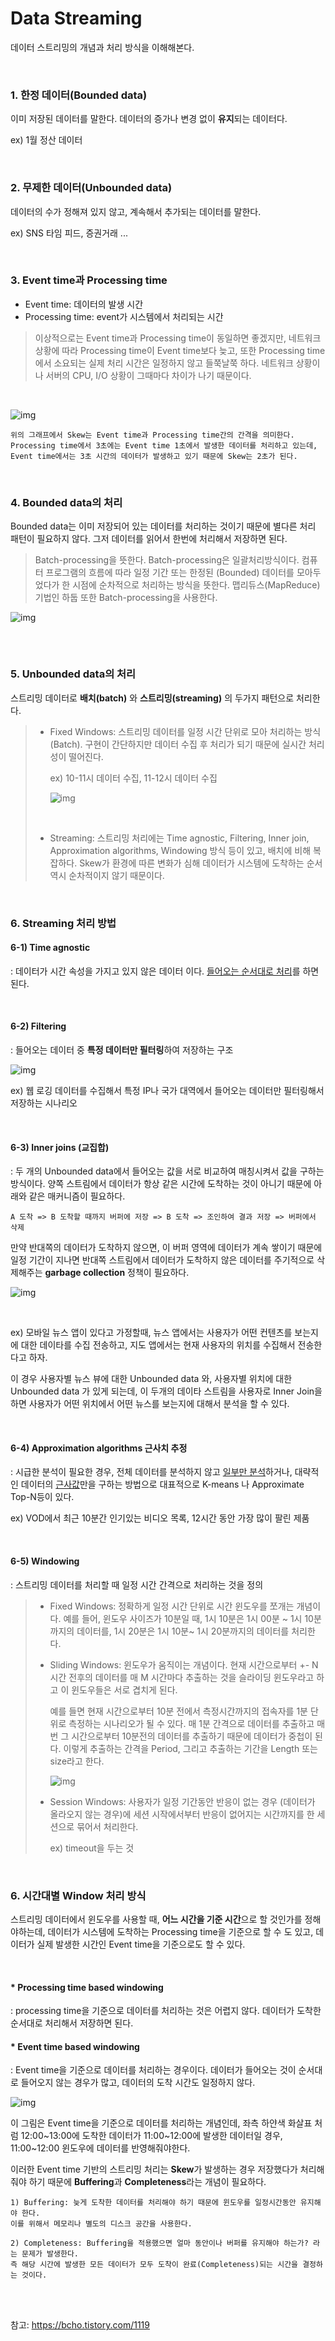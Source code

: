 # Data Streaming

데이터 스트리밍의 개념과 처리 방식을 이해해본다.

<br>

### 1. 한정 데이터(Bounded data)

이미 저장된 데이터를 말한다. 데이터의 증가나 변경 없이 **유지**되는 데이터다.

ex) 1월 정산 데이터

<br>

### 2. 무제한 데이터(Unbounded data)

데이터의 수가 정해져 있지 않고, 계속해서 추가되는 데이터를 말한다.

ex) SNS 타임 피드, 증권거래 ...

<br>

### 3. Event time과 Processing time

* Event time: 데이터의 발생 시간
* Processing time: event가 시스템에서 처리되는 시간

> 이상적으로는 Event time과 Processing time이 동일하면 좋겠지만, 네트워크 상황에 따라 Processing time이 Event time보다 늦고, 또한 Processing time에서 소요되는 실제 처리 시간은 일정하지 않고 들쭉날쭉 하다. 네트워크 상황이나 서버의 CPU, I/O 상황이 그때마다 차이가 나기 때문이다.

<br>

   ![img](https://t1.daumcdn.net/cfile/tistory/21328C3E577A10D50A) 

```
위의 그래프에서 Skew는 Event time과 Processing time간의 간격을 의미한다. 
Processing time에서 3초에는 Event time 1초에서 발생한 데이터를 처리하고 있는데, 
Event time에서는 3초 시간의 데이터가 발생하고 있기 때문에 Skew는 2초가 된다. 
```

<br>

### 4. Bounded data의 처리

Bounded data는 이미 저장되어 있는 데이터를 처리하는 것이기 때문에 별다른 처리 패턴이 필요하지 않다. 그저 데이터를 읽어서 한번에 처리해서 저장하면 된다. 

> Batch-processing을 뜻한다. Batch-processing은 일괄처리방식이다. 컴퓨터 프로그램의 흐름에 따라 일정 기간 또는 한정된 (Bounded) 데이터를 모아두었다가 한 시점에 순차적으로 처리하는 방식을 뜻한다. 맵리듀스(MapReduce) 기법인 하둡 또한 Batch-processing을 사용한다.

   ![img](https://t1.daumcdn.net/cfile/tistory/223A743E577A10D703) 

######  <br>

### 5. Unbounded data의 처리

스트리밍 데이터로 **배치(batch)** 와 **스트리밍(streaming)** 의 두가지 패턴으로 처리한다.

> - Fixed Windows: 스트리밍 데이터를 일정 시간 단위로 모아 처리하는 방식(Batch). 구현이 간단하지만 데이터 수집 후 처리가 되기 때문에 실시간 처리성이 떨어진다.
>
>   ex) 10-11시 데이터 수집, 11-12시 데이터 수집
>
>    ![img](https://cdn-images-1.medium.com/max/1200/1*7xyafF15E5AWSbg2Nerb8g.png) 
>
>   <br>
>
> - Streaming: 스트리밍 처리에는 Time agnostic, Filtering, Inner join, Approximation algorithms, Windowing 방식 등이 있고, 배치에 비해 복잡하다. Skew가 환경에 따른 변화가 심해 데이터가 시스템에 도착하는 순서 역시 순차적이지 않기 때문이다.

<br>

### 6. Streaming 처리 방법

#### 6-1) Time agnostic

: 데이터가 시간 속성을 가지고 있지 않은 데이터 이다. <u>들어오는 순서대로 처리</u>를 하면 된다.

<br>

#### 6-2) Filtering

: 들어오는 데이터 중 **특정 데이터만 필터링**하여 저장하는 구조

 ![img](https://t1.daumcdn.net/cfile/tistory/227B743E577A10D838) 

ex) 웹 로깅 데이터를 수집해서 특정 IP나 국가 대역에서 들어오는 데이터만 필터링해서 저장하는 시나리오

<br>

#### 6-3) Inner joins (교집합)

: 두 개의 Unbounded data에서 들어오는 값을 서로 비교하여 매칭시켜서 값을 구하는 방식이다. 양쪽 스트림에서 데이터가 항상 같은 시간에 도착하는 것이 아니기 때문에 아래와 같은 매커니즘이 필요하다.

```
A 도착 => B 도착할 때까지 버퍼에 저장 => B 도착 => 조인하여 결과 저장 => 버퍼에서 삭제
```

만약 반대쪽의 데이터가 도착하지 않으면, 이 버퍼 영역에 데이터가 계속 쌓이기 때문에 일정 기간이 지나면 반대쪽 스트림에서 데이터가 도착하지 않은 데이터를 주기적으로 삭제해주는 **garbage collection** 정책이 필요하다.

 ![img](https://t1.daumcdn.net/cfile/tistory/2207813E577A10D92E) 

<br>

ex) 모바일 뉴스 앱이 있다고 가정할때, 뉴스 앱에서는 사용자가 어떤 컨텐츠를 보는지에 대한 데이타를 수집 전송하고, 지도 앱에서는 현재 사용자의 위치를 수집해서 전송한다고 하자. 

이 경우 사용자별 뉴스 뷰에 대한 Unbounded data 와, 사용자별 위치에 대한 Unbounded data 가 있게 되는데, 이 두개의 데이타 스트림을 사용자로 Inner Join을 하면 사용자가 어떤 위치에서 어떤 뉴스를 보는지에 대해서 분석을 할 수 있다. 

<br>

#### 6-4) Approximation algorithms 근사치 추정

: 시급한 분석이 필요한 경우, 전체 데이터를 분석하지 않고 <u>일부만 분석</u>하거나, 대략적인 데이터의 <u>근사값</u>만을 구하는 방법으로 대표적으로 K-means 나 Approximate Top-N등이 있다.

ex) VOD에서 최근 10분간 인기있는 비디오 목록, 12시간 동안 가장 많이 팔린 제품

<br>

#### 6-5) Windowing

: 스트리밍 데이터를 처리할 때 일정 시간 간격으로 처리하는 것을 정의

> * Fixed Windows: 정확하게 일정 시간 단위로 시간 윈도우를 쪼개는 개념이다. 예를 들어, 윈도우 사이즈가 10분일 때, 1시 10분은 1시 00분 ~ 1시 10분까지의 데이터를, 1시 20분은 1시 10분~ 1시 20분까지의 데이터를 처리한다.
>
> * Sliding Windows: 윈도우가 움직이는 개념이다. 현재 시간으로부터 +- N 시간 전후의 데이터를 매 M 시간마다 추출하는 것을 슬라이딩 윈도우라고 하고 이 윈도우들은 서로 겹치게 된다. 
>
>   예를 들면 현재 시간으로부터 10분 전에서 측정시간까지의 접속자를 1분 단위로 측정하는 시나리오가 될 수 있다. 매 1분 간격으로 데이터를 추출하고 매번 그 시간으로부터 10분전의 데이터를 추출하기 때문에 데이터가 중첩이 된다. 이렇게 추출하는 간격을 Period, 그리고 추출하는 기간을 Length 또는 size라고 한다.
>
>    ![img](https://t1.daumcdn.net/cfile/tistory/2402323E577A10DA32)<br>
>
> * Session Windows: 사용자가 일정 기간동안 반응이 없는 경우 (데이터가 올라오지 않는 경우)에 세션 시작에서부터 반응이 없어지는 시간까지를 한 세션으로 묶어서 처리한다.
>
>   ex) timeout을 두는 것

<br>

### 6. 시간대별 Window 처리 방식

스트리밍 데이터에서 윈도우를 사용할 때, **어느 시간을 기준 시간**으로 할 것인가를 정해야하는데, 데이터가 시스템에 도착하는 Processing time을 기준으로 할 수 도 있고, 데이터가 실제 발생한 시간인 Event time을 기준으로도 할 수 있다.

<br>

#### * Processing time based windowing

: processing time을 기준으로 데이터를 처리하는 것은 어렵지 않다. 데이터가 도착한 순서대로 처리해서 저장하면 된다.



#### * Event time based windowing

: Event time을 기준으로 데이터를 처리하는 경우이다. 데이터가 들어오는 것이 순서대로 들어오지 않는 경우가 많고, 데이터의 도착 시간도 일정하지 않다.

 ![img](https://t1.daumcdn.net/cfile/tistory/250FEE3E577A10DD27) 

이 그림은 Event time을 기준으로 데이터를 처리하는 개념인데, 좌측 하얀색 화살표 처럼 12:00~13:00에 도착한 데이터가 11:00~12:00에 발생한 데이터일 경우, 11:00~12:00 윈도우에 데이터를 반영해줘야한다.

이러한 Event time 기반의 스트리밍 처리는 **Skew**가 발생하는 경우 저장했다가 처리해줘야 하기 때문에 **Buffering**과 **Completeness**라는 개념이 필요하다.



```
1) Buffering: 늦게 도착한 데이터를 처리해야 하기 때문에 윈도우를 일정시간동안 유지해야 한다. 
이를 위해서 메모리나 별도의 디스크 공간을 사용한다.

2) Completeness: Buffering을 적용했으면 얼마 동안이나 버퍼를 유지해야 하는가? 라는 문제가 발생한다. 
즉 해당 시간에 발생한 모든 데이터가 모두 도착이 완료(Completeness)되는 시간을 결정하는 것이다. 
```

<br>

<br>

참고: https://bcho.tistory.com/1119
